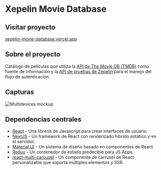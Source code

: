 # Xepelin Movie Database

## Visitar proyecto

[xepelin-movie-database.vercel.app](https://xepelin-movie-database.vercel.app/)

## Sobre el proyecto

Catálogo de películas que utiliza la [API de The Movie DB (TMDB)](https://www.themoviedb.org/documentation/api) como fuente de información y la [API de pruebas de Zepelin](https://github.com/xepelinapp/xepelin-test-front-api) para el manejo del flujo de autenticación.

## Capturas

![Multidevices mockup](https://user-images.githubusercontent.com/4708484/137650774-c125bd8a-eb7d-4ec8-b175-73f52a74bdfc.png)

## Dependencias centrales

- [React](https://reactjs.org/) - Una librería de Javascript para crear interfaces de usuario.
- [NextJS](https://nextjs.org/) - Un framework de React con renderizado híbrido estático y en el servidor.
- [Material UI](https://material-ui.com/) - Un sistema de diseño basado en componentes de React.
- [Redux](https://redux.js.org/) - Un contenedor de estado predecible para JS Apps.
- [react-multi-carousel](hhttps://github.com/YIZHUANG/react-multi-carousel) - Un componente de carrusel de React personalizable que soporta múltiples elementos y SSR.
